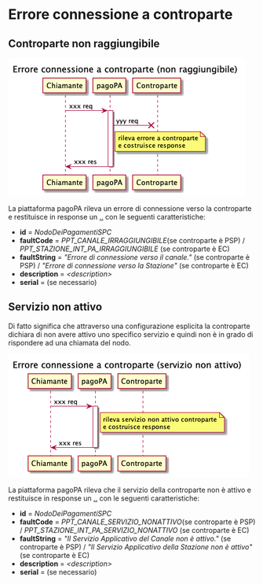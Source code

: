 # Errore connessione a controparte

## Controparte non raggiungibile <a href="#controparte-non-raggiungibile" id="controparte-non-raggiungibile"></a>

&#x20;

![](<../.gitbook/assets/image (1).png>)

La piattaforma pagoPA rileva un errore di connessione verso la controparte e restituisce in response un [..](../ "mention") con le seguenti caratteristiche:

* **id** = _NodoDeiPagamentiSPC_
* **faultCode** = _PPT\_CANALE\_IRRAGGIUNGIBILE_(se controparte è PSP) / _PPT\_STAZIONE\_INT\_PA\_IRRAGGIUNGIBILE_ (se controparte è EC)
* **faultString** = _"Errore di connessione verso il canale."_ (se controparte è PSP) / _"Errore di connessione verso la Stazione"_ (se controparte è EC)
* **description** = _\<description>_
* **serial** = (se necessario)

## Servizio non attivo <a href="#servizio-non-attivo" id="servizio-non-attivo"></a>

Di fatto significa che attraverso una configurazione esplicita la controparte dichiara di non avere attivo uno specifico servizio e quindi non è in grado di rispondere ad una chiamata del nodo.

![](<../.gitbook/assets/image (4).png>)

La piattaforma pagoPA rileva che il servizio della controparte non è attivo e restituisce in response un [..](../ "mention") con le seguenti caratteristiche:

* **id** = _NodoDeiPagamentiSPC_
* **faultCode** = _PPT\_CANALE\_SERVIZIO\_NONATTIVO_(se controparte è PSP) / _PPT\_STAZIONE\_INT\_PA\_SERVIZIO\_NONATTIVO_ (se controparte è EC)
* **faultString** = _"Il Servizio Applicativo del Canale non è attivo."_ (se controparte è PSP) / _"Il Servizio Applicativo della Stazione non è attivo"_ (se controparte è EC)
* **description** = _\<description>_
* **serial** = (se necessario)

